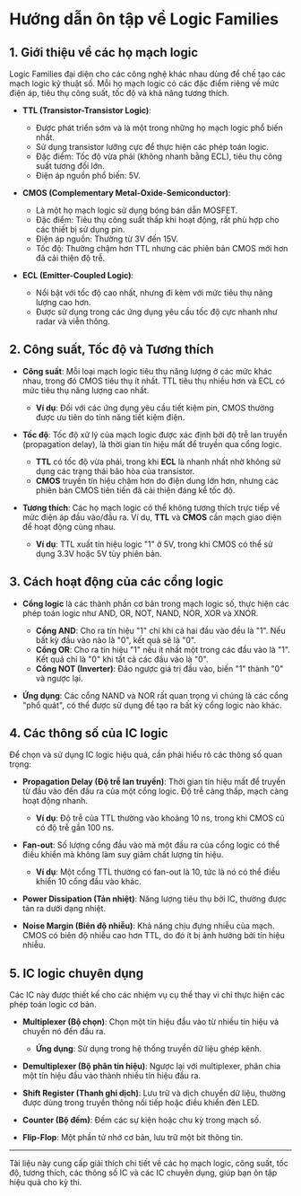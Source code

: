 
# Hướng dẫn ôn tập về Logic Families

## 1. Giới thiệu về các họ mạch logic
Logic Families đại diện cho các công nghệ khác nhau dùng để chế tạo các mạch logic kỹ thuật số. Mỗi họ mạch logic có các đặc điểm riêng về mức điện áp, tiêu thụ công suất, tốc độ và khả năng tương thích.

- **TTL (Transistor-Transistor Logic)**: 
  - Được phát triển sớm và là một trong những họ mạch logic phổ biến nhất.
  - Sử dụng transistor lưỡng cực để thực hiện các phép toán logic.
  - Đặc điểm: Tốc độ vừa phải (không nhanh bằng ECL), tiêu thụ công suất tương đối lớn.
  - Điện áp nguồn phổ biến: 5V.

- **CMOS (Complementary Metal-Oxide-Semiconductor)**:
  - Là một họ mạch logic sử dụng bóng bán dẫn MOSFET.
  - Đặc điểm: Tiêu thụ công suất thấp khi hoạt động, rất phù hợp cho các thiết bị sử dụng pin.
  - Điện áp nguồn: Thường từ 3V đến 15V.
  - Tốc độ: Thường chậm hơn TTL nhưng các phiên bản CMOS mới hơn đã cải thiện độ trễ.

- **ECL (Emitter-Coupled Logic)**:
  - Nổi bật với tốc độ cao nhất, nhưng đi kèm với mức tiêu thụ năng lượng cao hơn.
  - Được sử dụng trong các ứng dụng yêu cầu tốc độ cực nhanh như radar và viễn thông.

## 2. Công suất, Tốc độ và Tương thích
- **Công suất**: Mỗi loại mạch logic tiêu thụ năng lượng ở các mức khác nhau, trong đó CMOS tiêu thụ ít nhất. TTL tiêu thụ nhiều hơn và ECL có mức tiêu thụ năng lượng cao nhất.
  - **Ví dụ**: Đối với các ứng dụng yêu cầu tiết kiệm pin, CMOS thường được ưu tiên do tính năng tiết kiệm điện.

- **Tốc độ**: Tốc độ xử lý của mạch logic được xác định bởi độ trễ lan truyền (propagation delay), là thời gian tín hiệu mất để truyền qua cổng logic.
  - **TTL** có tốc độ vừa phải, trong khi **ECL** là nhanh nhất nhờ không sử dụng các trạng thái bão hòa của transistor.
  - **CMOS** truyền tín hiệu chậm hơn do điện dung lớn hơn, nhưng các phiên bản CMOS tiên tiến đã cải thiện đáng kể tốc độ.

- **Tương thích**: Các họ mạch logic có thể không tương thích trực tiếp về mức điện áp đầu vào/đầu ra. Ví dụ, **TTL** và **CMOS** cần mạch giao diện để hoạt động cùng nhau.
  - **Ví dụ**: TTL xuất tín hiệu logic "1" ở 5V, trong khi CMOS có thể sử dụng 3.3V hoặc 5V tùy phiên bản.

## 3. Cách hoạt động của các cổng logic
- **Cổng logic** là các thành phần cơ bản trong mạch logic số, thực hiện các phép toán logic như AND, OR, NOT, NAND, NOR, XOR và XNOR.

  - **Cổng AND**: Cho ra tín hiệu "1" chỉ khi cả hai đầu vào đều là "1". Nếu bất kỳ đầu vào nào là "0", kết quả sẽ là "0".
  - **Cổng OR**: Cho ra tín hiệu "1" nếu ít nhất một trong các đầu vào là "1". Kết quả chỉ là "0" khi tất cả các đầu vào là "0".
  - **Cổng NOT (Inverter)**: Đảo ngược giá trị đầu vào, biến "1" thành "0" và ngược lại.

- **Ứng dụng**: Các cổng NAND và NOR rất quan trọng vì chúng là các cổng "phổ quát", có thể được sử dụng để tạo ra bất kỳ cổng logic nào khác.

## 4. Các thông số của IC logic
Để chọn và sử dụng IC logic hiệu quả, cần phải hiểu rõ các thông số quan trọng:

- **Propagation Delay (Độ trễ lan truyền)**: Thời gian tín hiệu mất để truyền từ đầu vào đến đầu ra của một cổng logic. Độ trễ càng thấp, mạch càng hoạt động nhanh.
  - **Ví dụ**: Độ trễ của TTL thường vào khoảng 10 ns, trong khi CMOS cũ có độ trễ gần 100 ns.

- **Fan-out**: Số lượng cổng đầu vào mà một đầu ra của cổng logic có thể điều khiển mà không làm suy giảm chất lượng tín hiệu.
  - **Ví dụ**: Một cổng TTL thường có fan-out là 10, tức là nó có thể điều khiển 10 cổng đầu vào khác.

- **Power Dissipation (Tản nhiệt)**: Năng lượng tiêu thụ bởi IC, thường được tản ra dưới dạng nhiệt.

- **Noise Margin (Biên độ nhiễu)**: Khả năng chịu đựng nhiễu của mạch. CMOS có biên độ nhiễu cao hơn TTL, do đó ít bị ảnh hưởng bởi tín hiệu nhiễu.

## 5. IC logic chuyên dụng
Các IC này được thiết kế cho các nhiệm vụ cụ thể thay vì chỉ thực hiện các phép toán logic cơ bản.

- **Multiplexer (Bộ chọn)**: Chọn một tín hiệu đầu vào từ nhiều tín hiệu và chuyển nó đến đầu ra.
  - **Ứng dụng**: Sử dụng trong hệ thống truyền dữ liệu ghép kênh.

- **Demultiplexer (Bộ phân tín hiệu)**: Ngược lại với multiplexer, phân chia một tín hiệu đầu vào thành nhiều tín hiệu đầu ra.

- **Shift Register (Thanh ghi dịch)**: Lưu trữ và dịch chuyển dữ liệu, thường được dùng trong truyền thông nối tiếp hoặc điều khiển đèn LED.

- **Counter (Bộ đếm)**: Đếm các sự kiện hoặc chu kỳ trong mạch số.

- **Flip-Flop**: Một phần tử nhớ cơ bản, lưu trữ một bit thông tin.

---

Tài liệu này cung cấp giải thích chi tiết về các họ mạch logic, công suất, tốc độ, tương thích, các thông số IC và các IC chuyên dụng, giúp bạn ôn tập hiệu quả cho kỳ thi.
